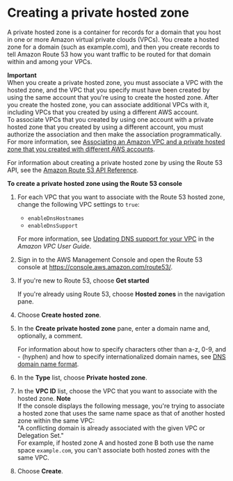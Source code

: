 # Creating a private hosted zone<a name="hosted-zone-private-creating"></a>

A private hosted zone is a container for records for a domain that you host in one or more Amazon virtual private clouds \(VPCs\)\. You create a hosted zone for a domain \(such as example\.com\), and then you create records to tell Amazon Route 53 how you want traffic to be routed for that domain within and among your VPCs\.

**Important**  
When you create a private hosted zone, you must associate a VPC with the hosted zone, and the VPC that you specify must have been created by using the same account that you're using to create the hosted zone\. After you create the hosted zone, you can associate additional VPCs with it, including VPCs that you created by using a different AWS account\.  
To associate VPCs that you created by using one account with a private hosted zone that you created by using a different account, you must authorize the association and then make the association programmatically\. For more information, see [Associating an Amazon VPC and a private hosted zone that you created with different AWS accounts](hosted-zone-private-associate-vpcs-different-accounts.md)\.

For information about creating a private hosted zone by using the Route 53 API, see the [Amazon Route 53 API Reference](https://docs.aws.amazon.com/Route53/latest/APIReference/)\.

**To create a private hosted zone using the Route 53 console**

1. For each VPC that you want to associate with the Route 53 hosted zone, change the following VPC settings to `true`:
   + `enableDnsHostnames`
   + `enableDnsSupport`

   For more information, see [Updating DNS support for your VPC](https://docs.aws.amazon.com/vpc/latest/userguide/vpc-dns.html#vpc-dns-updating) in the *Amazon VPC User Guide*\.

1. Sign in to the AWS Management Console and open the Route 53 console at [https://console\.aws\.amazon\.com/route53/](https://console.aws.amazon.com/route53/)\.

1. If you're new to Route 53, choose **Get started**

   If you're already using Route 53, choose **Hosted zones** in the navigation pane\.

1. Choose **Create hosted zone**\.

1. In the **Create private hosted zone** pane, enter a domain name and, optionally, a comment\.

   For information about how to specify characters other than a\-z, 0\-9, and \- \(hyphen\) and how to specify internationalized domain names, see [DNS domain name format](DomainNameFormat.md)\.

1. In the **Type** list, choose **Private hosted zone**\.

1. In the **VPC ID** list, choose the VPC that you want to associate with the hosted zone\.
**Note**  
If the console displays the following message, you're trying to associate a hosted zone that uses the same name space as that of another hosted zone within the same VPC:  
"A conflicting domain is already associated with the given VPC or Delegation Set\."  
For example, if hosted zone A and hosted zone B both use the name space `example.com`, you can't associate both hosted zones with the same VPC\.

1. Choose **Create**\.